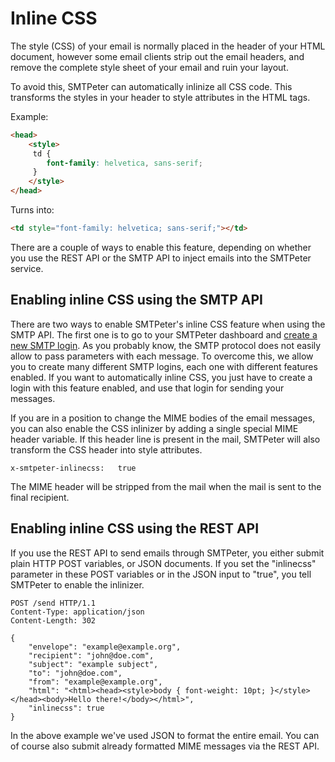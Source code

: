 # Inline CSS

The style (CSS) of your email is normally placed in the header of your HTML document, 
however some email clients strip out the email headers, and remove the complete style 
sheet of your email and ruin your layout. 

To avoid this, SMTPeter can automatically inlinize all CSS code. This transforms the 
styles in your header to style attributes in the HTML tags. 


Example:

```html
<head>
    <style>
     td {
        font-family: helvetica, sans-serif;   
     }
    </style>
</head>

```

Turns into:


```html
<td style="font-family: helvetica; sans-serif;"></td>

```

There are a couple of ways to enable this feature, depending on whether you
use the REST API or the SMTP API to inject emails into the SMTPeter service.


## Enabling inline CSS using the SMTP API

There are two ways to enable SMTPeter's inline CSS feature when using the 
SMTP API. The first one is to go to your SMTPeter dashboard and 
[create a new SMTP login](copernica-docs:SMTPeter/dashboard/smtp-credentials).
As you probably know, the SMTP protocol does not easily allow to pass
parameters with each message. To overcome this, we allow you to create
many different SMTP logins, each one with different features enabled. If you
want to automatically inline CSS, you just have to create a login with
this feature enabled, and use that login for sending your messages.

If you are in a position to change the MIME bodies of the email messages,
you can also enable the CSS inlinizer by adding a single special MIME
header variable. If this header line is present in the mail, SMTPeter will
also transform the CSS header into style attributes.

```
x-smtpeter-inlinecss:   true
```

The MIME header will be stripped from the mail when the mail is sent to
the final recipient.


## Enabling inline CSS using the REST API

If you use the REST API to send emails through SMTPeter, you either submit 
plain HTTP POST variables, or JSON documents. If you set the "inlinecss" 
parameter in these POST variables or in the JSON input to "true", you tell 
SMTPeter to enable the inlinizer.

```http
POST /send HTTP/1.1
Content-Type: application/json
Content-Length: 302

{
    "envelope": "example@example.org",
    "recipient": "john@doe.com",
    "subject": "example subject",
    "to": "john@doe.com",
    "from": "example@example.org",
    "html": "<html><head><style>body { font-weight: 10pt; }</style></head><body>Hello there!</body></html>",
    "inlinecss": true
}
```

In the above example we've used JSON to format the entire email. You can of course
also submit already formatted MIME messages via the REST API.
